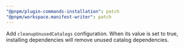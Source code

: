 ```yaml
---
"@pnpm/plugin-commands-installation": patch
"@pnpm/workspace.manifest-writer": patch
---
```


Add `cleanupUnusedCatalogs` configuration. When its value is set to true, installing dependencies will remove unused catalog dependencies.
